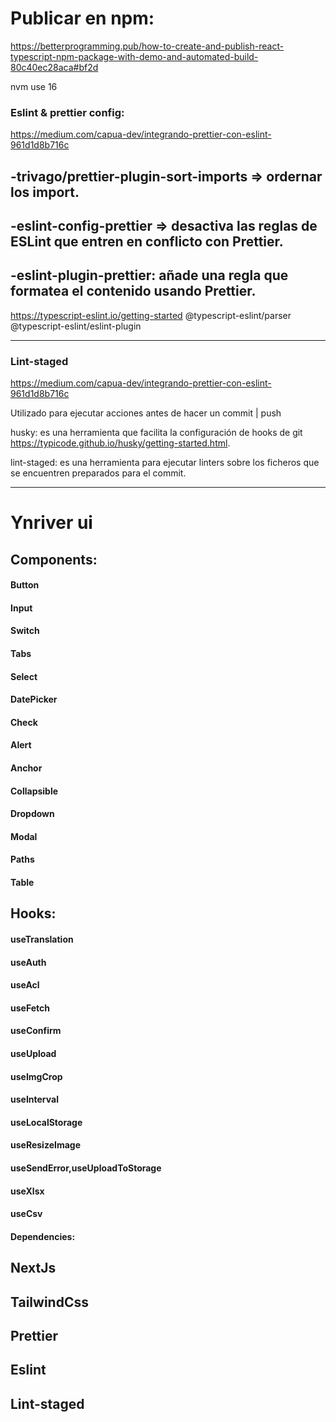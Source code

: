 # Publicar en npm:

https://betterprogramming.pub/how-to-create-and-publish-react-typescript-npm-package-with-demo-and-automated-build-80c40ec28aca#bf2d

nvm use 16

### Eslint & prettier config:

https://medium.com/capua-dev/integrando-prettier-con-eslint-961d1d8b716c

## -trivago/prettier-plugin-sort-imports => ordernar los import.

## -eslint-config-prettier => desactiva las reglas de ESLint que entren en conflicto con Prettier.

## -eslint-plugin-prettier: añade una regla que formatea el contenido usando Prettier.

https://typescript-eslint.io/getting-started
@typescript-eslint/parser
@typescript-eslint/eslint-plugin

---

### Lint-staged

https://medium.com/capua-dev/integrando-prettier-con-eslint-961d1d8b716c

Utilizado para ejecutar acciones antes de hacer un commit | push

husky: es una herramienta que facilita la configuración de hooks de git https://typicode.github.io/husky/getting-started.html.

lint-staged: es una herramienta para ejecutar linters sobre los ficheros que se encuentren preparados para el commit.

---

# Ynriver ui

## Components:

#### Button

#### Input

#### Switch

#### Tabs

#### Select

#### DatePicker

#### Check

#### Alert

#### Anchor

#### Collapsible

#### Dropdown

#### Modal

#### Paths

#### Table

## Hooks:

#### useTranslation

#### useAuth

#### useAcl

#### useFetch

#### useConfirm

#### useUpload

#### useImgCrop

#### useInterval

#### useLocalStorage

#### useResizeImage

#### useSendError,useUploadToStorage

#### useXlsx

#### useCsv

#### Dependencies:

## NextJs

## TailwindCss

## Prettier

## Eslint

## Lint-staged
